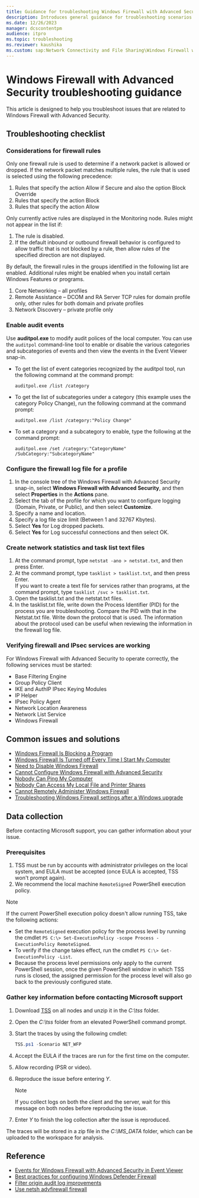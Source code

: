 ```yaml
---
title: Guidance for troubleshooting Windows Firewall with Advanced Security
description: Introduces general guidance for troubleshooting scenarios related to Windows Firewall with Advanced Security.
ms.date: 12/26/2023
manager: dcscontentpm
audience: itpro
ms.topic: troubleshooting
ms.reviewer: kaushika
ms.custom: sap:Network Connectivity and File Sharing\Windows Firewall with Advanced Security (WFAS), csstroubleshoot
---
```

# Windows Firewall with Advanced Security troubleshooting guidance

This article is designed to help you troubleshoot issues that are related to Windows Firewall with Advanced Security.

## Troubleshooting checklist

### Considerations for firewall rules

Only one firewall rule is used to determine if a network packet is allowed or dropped. If the network packet matches multiple rules, the rule that is used is selected using the following precedence:

1. Rules that specify the action Allow if Secure and also the option Block Override
2. Rules that specify the action Block
3. Rules that specify the action Allow

Only currently active rules are displayed in the Monitoring node. Rules might not appear in the list if:

1. The rule is disabled.
2. If the default inbound or outbound firewall behavior is configured to allow traffic that is not blocked by a rule, then allow rules of the specified direction are not displayed.

By default, the firewall rules in the groups identified in the following list are enabled. Additional rules might be enabled when you install certain Windows Features or programs.

1. Core Networking – all profiles
2. Remote Assistance – DCOM and RA Server TCP rules for domain profile only, other rules for both domain and private profiles
3. Network Discovery – private profile only

### Enable audit events

Use **auditpol.exe** to modify audit polices of the local computer. You can use the `auditpol` command-line tool to enable or disable the various categories and subcategories of events and then view the events in the Event Viewer snap-in.

- To get the list of event categories recognized by the auditpol tool, run the following command at the command prompt:

  ```console
  auditpol.exe /list /category
  ```

- To get the list of subcategories under a category (this example uses the category Policy Change), run the following command at the command prompt: 

  ``` console
  auditpol.exe /list /category:"Policy Change"
  ```

- To set a category and a subcategory to enable, type the following at the command prompt: 

  ```console
  auditpol.exe /set /category:"CategoryName" /SubCategory:"SubcategoryName"
  ```

### Configure the firewall log file for a profile

1. In the console tree of the Windows Firewall with Advanced Security snap-in, select **Windows Firewall with Advanced Security**, and then select **Properties** in the **Actions** pane.
2. Select the tab of the profile for which you want to configure logging (Domain, Private, or Public), and then select **Customize**.
3. Specify a name and location.
4. Specify a log file size limit (Between 1 and 32767 Kbytes).
5. Select **Yes** for Log dropped packets.
6. Select **Yes** for Log successful connections and then select OK.

### Create network statistics and task list text files

1. At the command prompt, type `netstat -ano > netstat.txt`, and then press Enter.
2. At the command prompt, type `tasklist > tasklist.txt`, and then press Enter.  
   If you want to create a text file for services rather than programs, at the command prompt, type `tasklist /svc > tasklist.txt`.
3. Open the tasklist.txt and the netstat.txt files.
4. In the tasklist.txt file, write down the Process Identifier (PID) for the process you are troubleshooting. Compare the PID with that in the Netstat.txt file. Write down the protocol that is used. The information about the protocol used can be useful when reviewing the information in the firewall log file.

### Verifying firewall and IPsec services are working

For Windows Firewall with Advanced Security to operate correctly, the following services must be started:

- Base Filtering Engine
- Group Policy Client
- IKE and AuthIP IPsec Keying Modules
- IP Helper
- IPsec Policy Agent
- Network Location Awareness
- Network List Service
- Windows Firewall

## Common issues and solutions

- [Windows Firewall Is Blocking a Program](/previous-versions/windows/it-pro/windows-server-2008-r2-and-2008/cc766312%28v=ws.10%29)
- [Windows Firewall Is Turned off Every Time I Start My Computer](/previous-versions/windows/it-pro/windows-server-2008-r2-and-2008/cc749262%28v=ws.10%29)
- [Need to Disable Windows Firewall](/previous-versions/windows/it-pro/windows-server-2008-r2-and-2008/cc766337%28v=ws.10%29)
- [Cannot Configure Windows Firewall with Advanced Security](/previous-versions/windows/it-pro/windows-server-2008-r2-and-2008/cc721901%28v=ws.10%29)
- [Nobody Can Ping My Computer](/previous-versions/windows/it-pro/windows-server-2008-r2-and-2008/cc749323%28v=ws.10%29)
- [Nobody Can Access My Local File and Printer Shares](/previous-versions/windows/it-pro/windows-server-2008-r2-and-2008/cc749151%28v=ws.10%29)
- [Cannot Remotely Administer Windows Firewall](/previous-versions/windows/it-pro/windows-server-2008-r2-and-2008/cc722447%28v=ws.10%29)
- [Troubleshooting Windows Firewall settings after a Windows upgrade](/windows/security/threat-protection/windows-firewall/firewall-settings-lost-on-upgrade)

## Data collection

Before contacting Microsoft support, you can gather information about your issue.

### Prerequisites

1. TSS must be run by accounts with administrator privileges on the local system, and EULA must be accepted (once EULA is accepted, TSS won't prompt again).
2. We recommend the local machine `RemoteSigned` PowerShell execution policy.

> [!NOTE]
> If the current PowerShell execution policy doesn't allow running TSS, take the following actions:
>
> - Set the `RemoteSigned` execution policy for the process level by running the cmdlet `PS C:\> Set-ExecutionPolicy -scope Process -ExecutionPolicy RemoteSigned`.
> - To verify if the change takes effect, run the cmdlet `PS C:\> Get-ExecutionPolicy -List`.
> - Because the process level permissions only apply to the current PowerShell session, once the given PowerShell window in which TSS runs is closed, the assigned permission for the process level will also go back to the previously configured state.

### Gather key information before contacting Microsoft support

1. Download [TSS](https://aka.ms/getTSS) on all nodes and unzip it in the *C:\\tss* folder.
2. Open the *C:\\tss* folder from an elevated PowerShell command prompt.
3. Start the traces by using the following cmdlet:

    ```powershell
    TSS.ps1 -Scenario NET_WFP
    ```

4. Accept the EULA if the traces are run for the first time on the computer.
5. Allow recording (PSR or video).
6. Reproduce the issue before entering *Y*.

     > [!NOTE]
     > If you collect logs on both the client and the server, wait for this message on both nodes before reproducing the issue.

7. Enter *Y* to finish the log collection after the issue is reproduced.

The traces will be stored in a zip file in the *C:\\MS_DATA* folder, which can be uploaded to the workspace for analysis.

## Reference

- [Events for Windows Firewall with Advanced Security in Event Viewer](/previous-versions/windows/it-pro/windows-server-2008-r2-and-2008/ff428140%28v=ws.10%29#to-view-events-for-windows-firewall-with-advanced-security-in-event-viewer)
- [Best practices for configuring Windows Defender Firewall](/windows/security/threat-protection/windows-firewall/best-practices-configuring)
- [Filter origin audit log improvements](/windows/security/threat-protection/windows-firewall/filter-origin-documentation)
- [Use netsh advfirewall firewall](netsh-advfirewall-firewall-control-firewall-behavior.md)
